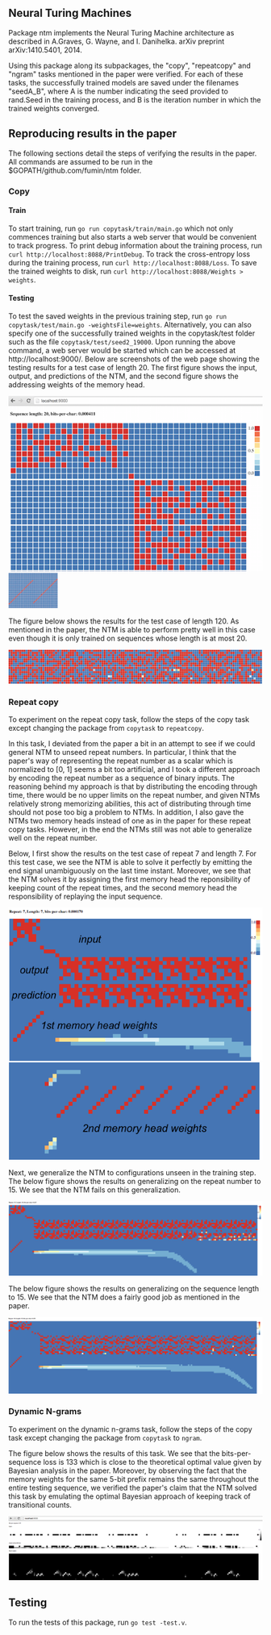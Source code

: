 Neural Turing Machines
-----
Package ntm implements the Neural Turing Machine architecture as described in A.Graves, G. Wayne, and I. Danihelka. arXiv preprint arXiv:1410.5401, 2014.

Using this package along its subpackages, the "copy", "repeatcopy" and "ngram" tasks mentioned in the paper were verified.
For each of these tasks, the successfully trained models are saved under the filenames "seedA_B",
where A is the number indicating the seed provided to rand.Seed in the training process, and B is the iteration number in which the trained weights converged.

## Reproducing results in the paper
The following sections detail the steps of verifying the results in the paper. All commands are assumed to be run in the $GOPATH/github.com/fumin/ntm folder.

### Copy
#### Train
To start training, run `go run copytask/train/main.go` which not only commences training but also starts a web server that would be convenient to track progress.
To print debug information about the training process, run `curl http://localhost:8088/PrintDebug`.
To track the cross-entropy loss during the training process, run `curl http://localhost:8088/Loss`.
To save the trained weights to disk, run `curl http://localhost:8088/Weights > weights`.
#### Testing
To test the saved weights in the previous training step, run `go run copytask/test/main.go -weightsFile=weights`. Alternatively, you can also specify one of the successfully trained weights in the copytask/test folder such as the file `copytask/test/seed2_19000`.
Upon running the above command, a web server would be started which can be accessed at http://localhost:9000/.
Below are screenshots of the web page showing the testing results for a test case of length 20.
The first figure shows the input, output, and predictions of the NTM, and the second figure shows the addressing weights of the memory head.

<img src="readme_static/copy20.png">
<img src="readme_static/copy20_weights.png" style="height: 5em;">

The figure below shows the results for the test case of length 120. As mentioned in the paper, the NTM is able to perform pretty well in this case even though it is only trained on sequences whose length is at most 20.

<img src="readme_static/copy120.png">

### Repeat copy
To experiment on the repeat copy task, follow the steps of the copy task except changing the package from `copytask` to `repeatcopy`.

In this task, I deviated from the paper a bit in an attempt to see if we could general NTM to unseed repeat numbers. In particular, I think that the paper's way of representing the repeat number as a scalar which is normalized to [0, 1] seems a bit too artificial, and I took a different approach by encoding the repeat number as a sequence of binary inputs. The reasoning behind my approach is that by distributing the encoding through time, there would be no upper limits on the repeat number, and given NTMs relatively strong memorizing abilities, this act of distributing through time should not pose too big a problem to NTMs. In addition, I also gave the NTMs two memory heads instead of one as in the paper for these repeat copy tasks. However, in the end the NTMs still was not able to generalize well on the repeat number.

Below, I first show the results on the test case of repeat 7 and length 7. For this test case, we see the NTM is able to solve it perfectly by emitting the end signal unambiguously on the last time instant. Moreover, we see that the NTM solves it by assigning the first memory head the reponsibility of keeping count of the repeat times, and the second memory head the responsibility of replaying the input sequence.

<img src="readme_static/repeatcopy7_h1.png">
<img src="readme_static/repeatcopy7_h2.png">

Next, we generalize the NTM to configurations unseen in the training step. The below figure shows the results on generalizing on the repeat number to 15. We see that the NTM fails on this generalization.

<img src="readme_static/repeatcopy_seed4_repeat15_seqlen10.png">

The below figure shows the results on generalizing on the sequence length to 15. We see that the NTM does a fairly good job as mentioned in the paper.

<img src="readme_static/repeatcopy_seed4_repeat10_seqlen15.png">

### Dynamic N-grams
To experiment on the dynamic n-grams task, follow the steps of the copy task except changing the package from `copytask` to `ngram`.

The figure below shows the results of this task. We see that the bits-per-sequence loss is 133 which is close to the theoretical optimal value given by Bayesian analysis in the paper.
Moreover, by observing the fact that the memory weights for the same 5-bit prefix remains the same throughout the entire testing sequence, we verified the paper's claim that the NTM solved this task by emulating the optimal Bayesian approach of keeping track of transitional counts.

<img src="readme_static/ngram_seed2.png">

## Testing
To run the tests of this package, run `go test -test.v`.
